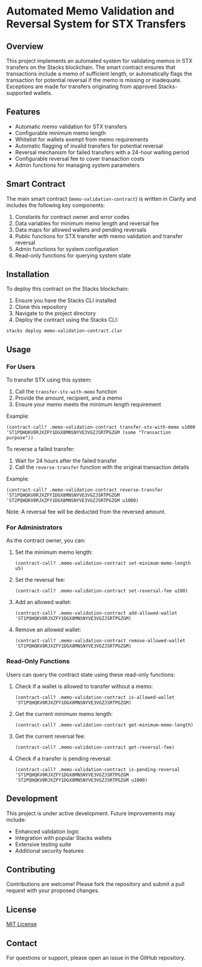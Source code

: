 # Automated Memo Validation and Reversal System for STX Transfers

## Overview

This project implements an automated system for validating memos in STX transfers on the Stacks blockchain. The smart contract ensures that transactions include a memo of sufficient length, or automatically flags the transaction for potential reversal if the memo is missing or inadequate. Exceptions are made for transfers originating from approved Stacks-supported wallets.

## Features

- Automatic memo validation for STX transfers
- Configurable minimum memo length
- Whitelist for wallets exempt from memo requirements
- Automatic flagging of invalid transfers for potential reversal
- Reversal mechanism for failed transfers with a 24-hour waiting period
- Configurable reversal fee to cover transaction costs
- Admin functions for managing system parameters

## Smart Contract

The main smart contract (`memo-validation-contract`) is written in Clarity and includes the following key components:

1. Constants for contract owner and error codes
2. Data variables for minimum memo length and reversal fee
3. Data maps for allowed wallets and pending reversals
4. Public functions for STX transfer with memo validation and transfer reversal
5. Admin functions for system configuration
6. Read-only functions for querying system state

## Installation

To deploy this contract on the Stacks blockchain:

1. Ensure you have the Stacks CLI installed
2. Clone this repository
3. Navigate to the project directory
4. Deploy the contract using the Stacks CLI:

```
stacks deploy memo-validation-contract.clar
```

## Usage

### For Users

To transfer STX using this system:

1. Call the `transfer-stx-with-memo` function
2. Provide the amount, recipient, and a memo
3. Ensure your memo meets the minimum length requirement

Example:
```clarity
(contract-call? .memo-validation-contract transfer-stx-with-memo u1000 'ST1PQHQKV0RJXZFY1DGX8MNSNYVE3VGZJSRTPGZGM (some "Transaction purpose"))
```

To reverse a failed transfer:

1. Wait for 24 hours after the failed transfer
2. Call the `reverse-transfer` function with the original transaction details

Example:
```clarity
(contract-call? .memo-validation-contract reverse-transfer 'ST1PQHQKV0RJXZFY1DGX8MNSNYVE3VGZJSRTPGZGM 'ST2PQHQKV0RJXZFY1DGX8MNSNYVE3VGZJSRTPGZGM u1000)
```

Note: A reversal fee will be deducted from the reversed amount.

### For Administrators

As the contract owner, you can:

1. Set the minimum memo length:
   ```clarity
   (contract-call? .memo-validation-contract set-minimum-memo-length u5)
   ```

2. Set the reversal fee:
   ```clarity
   (contract-call? .memo-validation-contract set-reversal-fee u100)
   ```

3. Add an allowed wallet:
   ```clarity
   (contract-call? .memo-validation-contract add-allowed-wallet 'ST1PQHQKV0RJXZFY1DGX8MNSNYVE3VGZJSRTPGZGM)
   ```

4. Remove an allowed wallet:
   ```clarity
   (contract-call? .memo-validation-contract remove-allowed-wallet 'ST1PQHQKV0RJXZFY1DGX8MNSNYVE3VGZJSRTPGZGM)
   ```

### Read-Only Functions

Users can query the contract state using these read-only functions:

1. Check if a wallet is allowed to transfer without a memo:
   ```clarity
   (contract-call? .memo-validation-contract is-allowed-wallet 'ST1PQHQKV0RJXZFY1DGX8MNSNYVE3VGZJSRTPGZGM)
   ```

2. Get the current minimum memo length:
   ```clarity
   (contract-call? .memo-validation-contract get-minimum-memo-length)
   ```

3. Get the current reversal fee:
   ```clarity
   (contract-call? .memo-validation-contract get-reversal-fee)
   ```

4. Check if a transfer is pending reversal:
   ```clarity
   (contract-call? .memo-validation-contract is-pending-reversal 'ST1PQHQKV0RJXZFY1DGX8MNSNYVE3VGZJSRTPGZGM 'ST2PQHQKV0RJXZFY1DGX8MNSNYVE3VGZJSRTPGZGM u1000)
   ```

## Development

This project is under active development. Future improvements may include:

- Enhanced validation logic
- Integration with popular Stacks wallets
- Extensive testing suite
- Additional security features

## Contributing

Contributions are welcome! Please fork the repository and submit a pull request with your proposed changes.

## License

[MIT License](LICENSE)

## Contact

For questions or support, please open an issue in the GitHub repository.
